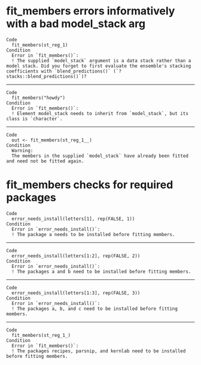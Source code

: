 # fit_members errors informatively with a bad model_stack arg

    Code
      fit_members(st_reg_1)
    Condition
      Error in `fit_members()`:
      ! The supplied `model_stack` argument is a data stack rather than a model stack. Did you forget to first evaluate the ensemble's stacking coefficients with `blend_predictions()` (`?stacks::blend_predictions()`)?

---

    Code
      fit_members("howdy")
    Condition
      Error in `fit_members()`:
      ! Element model_stack needs to inherit from `model_stack`, but its class is `character`.

---

    Code
      out <- fit_members(st_reg_1__)
    Condition
      Warning:
      The members in the supplied `model_stack` have already been fitted and need not be fitted again.

# fit_members checks for required packages

    Code
      error_needs_install(letters[1], rep(FALSE, 1))
    Condition
      Error in `error_needs_install()`:
      ! The package a needs to be installed before fitting members.

---

    Code
      error_needs_install(letters[1:2], rep(FALSE, 2))
    Condition
      Error in `error_needs_install()`:
      ! The packages a and b need to be installed before fitting members.

---

    Code
      error_needs_install(letters[1:3], rep(FALSE, 3))
    Condition
      Error in `error_needs_install()`:
      ! The packages a, b, and c need to be installed before fitting members.

---

    Code
      fit_members(st_reg_1_)
    Condition
      Error in `fit_members()`:
      ! The packages recipes, parsnip, and kernlab need to be installed before fitting members.

